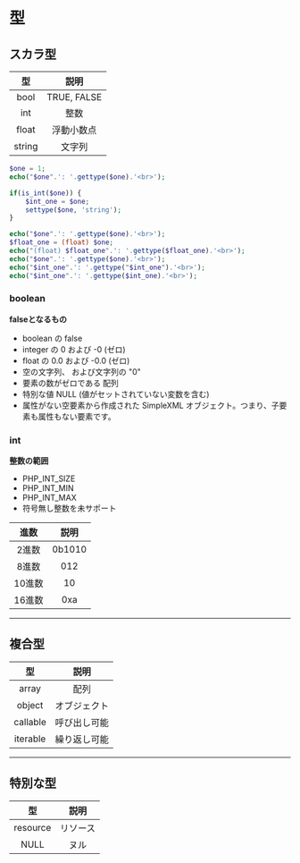 # 型

## スカラ型

|型|説明|
|:-:|:-:|
|bool|TRUE, FALSE|
|int|整数|
|float|浮動小数点|
|string|文字列|

```php
$one = 1;
echo("$one".': '.gettype($one).'<br>');

if(is_int($one)) {
    $int_one = $one;
    settype($one, 'string');
}

echo("$one".': '.gettype($one).'<br>');
$float_one = (float) $one;
echo("(float) $float_one".': '.gettype($float_one).'<br>');
echo("$one".': '.gettype($one).'<br>');
echo("$int_one".': '.gettype("$int_one").'<br>');    
echo("$int_one".': '.gettype($int_one).'<br>');    
```

### boolean

**falseとなるもの**

- boolean の false
- integer の 0 および -0 (ゼロ)
- float の 0.0 および -0.0 (ゼロ)
- 空の文字列、 および文字列の "0"
- 要素の数がゼロである 配列
- 特別な値 NULL (値がセットされていない変数を含む)
- 属性がない空要素から作成された SimpleXML オブジェクト。つまり、子要素も属性もない要素です。


### int

**整数の範囲**

- PHP_INT_SIZE
- PHP_INT_MIN
- PHP_INT_MAX
- 符号無し整数を未サポート

|進数|説明|
|:-:|:-:|
|2進数|0b1010|
|8進数|012|
|10進数|10|
|16進数|0xa|

-----

## 複合型

|型|説明|
|:-:|:-:|
|array|配列|
|object|オブジェクト|
|callable|呼び出し可能|
|iterable|繰り返し可能|

-----

## 特別な型

|型|説明|
|:-:|:-:|
|resource|リソース|
|NULL|ヌル|
